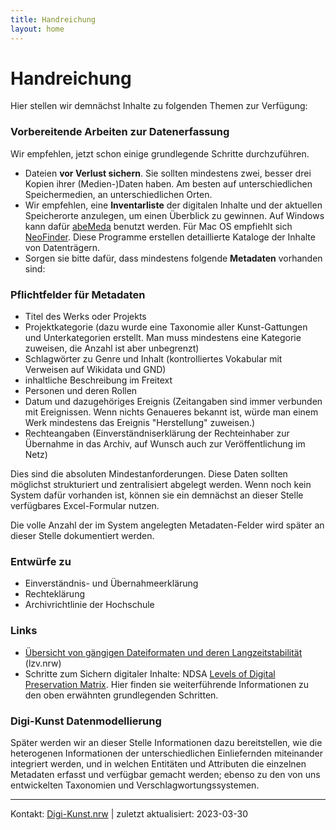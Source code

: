 ```yaml
---
title: Handreichung
layout: home
---
```


# Handreichung

Hier stellen wir demnächst Inhalte zu folgenden Themen zur Verfügung:

### Vorbereitende Arbeiten zur Datenerfassung
Wir empfehlen, jetzt schon einige grundlegende Schritte durchzuführen. 

- Dateien **vor Verlust sichern**. Sie sollten mindestens zwei, besser drei Kopien ihrer (Medien-)Daten haben. Am besten auf unterschiedlichen Speichermedien, an unterschiedlichen Orten.
- Wir empfehlen, eine **Inventarliste** der digitalen Inhalte und der aktuellen Speicherorte anzulegen, um einen Überblick zu gewinnen. Auf Windows kann dafür [abeMeda](https://www.abemeda.com/) benutzt werden. Für Mac OS empfiehlt sich [NeoFinder](https://cdfinder.de/). Diese Programme erstellen detaillierte Kataloge der Inhalte von Datenträgern. 
- Sorgen sie bitte dafür, dass mindestens folgende  **Metadaten** vorhanden sind: 

### Pflichtfelder für Metadaten
- Titel des Werks oder Projekts
- Projektkategorie (dazu wurde eine Taxonomie aller Kunst-Gattungen und Unterkategorien erstellt. Man muss mindestens eine Kategorie zuweisen, die Anzahl ist aber unbegrenzt) 
- Schlagwörter zu Genre und Inhalt (kontrolliertes Vokabular mit Verweisen auf Wikidata und GND)
- inhaltliche Beschreibung im Freitext
- Personen und deren Rollen
- Datum und dazugehöriges Ereignis (Zeitangaben sind immer verbunden mit Ereignissen. Wenn nichts Genaueres bekannt ist, würde man einem Werk mindestens das Ereignis "Herstellung" zuweisen.)
- Rechteangaben (Einverständniserklärung der Rechteinhaber zur Übernahme in das Archiv, auf Wunsch auch zur Veröffentlichung im Netz)

Dies sind die absoluten Mindestanforderungen. Diese Daten sollten möglichst strukturiert und zentralisiert abgelegt werden. Wenn noch kein System dafür vorhanden ist, können sie ein demnächst an dieser Stelle verfügbares Excel-Formular nutzen.

Die volle Anzahl der im System angelegten Metadaten-Felder wird später an dieser Stelle dokumentiert werden.

### Entwürfe zu 
- Einverständnis- und Übernahmeerklärung
- Rechteklärung
- Archivrichtlinie der Hochschule


### Links

-  [Übersicht von gängigen Dateiformaten und deren Langzeitstabilität](https://www.lzv.nrw/dateiformate/) (lzv.nrw)
- Schritte zum Sichern digitaler Inhalte: NDSA [Levels of Digital Preservation Matrix](https://osf.io/3na96). Hier finden sie weiterführende Informationen zu den oben erwähnten grundlegenden Schritten.
	

### Digi-Kunst Datenmodellierung 

Später werden wir an dieser Stelle Informationen dazu bereitstellen, wie die heterogenen Informationen der unterschiedlichen Einliefernden miteinander integriert werden, und in welchen Entitäten und Attributen die einzelnen Metadaten erfasst und verfügbar gemacht werden; ebenso zu den von uns entwickelten Taxonomien und Verschlagwortungssystemen.



---
 Kontakt: [Digi-Kunst.nrw](https://www.rsh-duesseldorf.de/musikhochschule/wir-ueber-uns/digi-kunstnrw/) | zuletzt aktualisiert: 2023-03-30